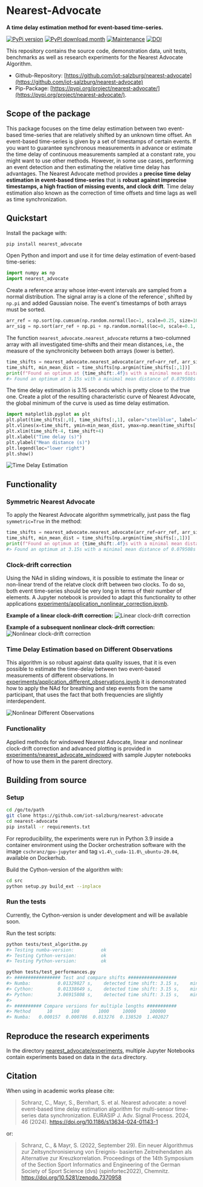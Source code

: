 # Nearest-Advocate

**A time delay estimation method for event-based time-series.**

[![PyPi version](https://badgen.net/pypi/v/nearest_advocate/)](https://pypi.org/project/nearest_advocate)
[![PyPI download month](https://img.shields.io/pypi/dm/nearest_advocate.svg)](https://pypi.org/project/nearest-advocate/)
[![Maintenance](https://img.shields.io/badge/Maintained%3F-yes-green.svg)](https://GitHub.com/Naereen/StrapDown.js/graphs/commit-activity)
[![DOI](https://zenodo.org/badge/DOI/10.1186/s13634-024-01143-1.svg)](https://doi.org/10.1186/s13634-024-01143-1)

This repository contains the source code, demonstration data, unit tests, benchmarks as well as research experiments for the Nearest Advocate Algorithm.

- Github-Repository: [https://github.com/iot-salzburg/nearest-advocate](https://github.com/iot-salzburg/nearest-advocate)
- Pip-Package: [https://pypi.org/project/nearest-advocate/](https://pypi.org/project/nearest-advocate/).


## Scope of the package

This package focuses on the time delay estimation between two event-based time-series that are relatively shifted by an unknown time offset. An event-based time-series is given by a set of timestamps of certain events.
If you want to guarantee synchronous measurements in advance or estimate the time delay of continuous measurements sampled at a constant rate, you might want to use other methods.
However, in some use cases, performing an event detection and then estimating the relative time delay has advantages.
The Nearest Advocate method provides a **precise time delay estimation in event-based time-series** that is **robust against imprecise timestamps, a high fraction of missing events, and clock drift**.
Time delay estimation also known as the correction of time offsets and time lags as well as time synchronization.


## Quickstart

Install the package with:

```bash
pip install nearest_advocate
```

Open Python and import and use it for time delay estimation of event-based time-series:

```python
import numpy as np
import nearest_advocate
```

Create a reference array whose inter-event intervals are sampled from a normal distribution. The signal array is a clone of the reference´, shifted by `np.pi` and added Gaussian noise. The event's timestamps of both arrays must be sorted.

```python
arr_ref = np.sort(np.cumsum(np.random.normal(loc=1, scale=0.25, size=1000)))
arr_sig = np.sort(arr_ref + np.pi + np.random.normal(loc=0, scale=0.1, size=1000))
```

The function `nearest_advocate.nearest_advocate` returns a two-columned array with all investigated time-shifts and their mean distances, i.e., the measure of the synchronicity between both arrays (lower is better).

```python
time_shifts = nearest_advocate.nearest_advocate(arr_ref=arr_ref, arr_sig=arr_sig, td_min=-60, td_max=60, sps=20)
time_shift, min_mean_dist = time_shifts[np.argmin(time_shifts[:,1])]
print(f"Found an optimum at {time_shift:.4f}s with a minimal mean distance of {min_mean_dist:.6f}s")
#> Found an optimum at 3.15s with a minimal mean distance of 0.079508s
```
The time delay estimation is 3.15 seconds which is pretty close to the true one.
Create a plot of the resulting characteristic curve of Nearest Advocate, the global minimum of the curve is used as time delay estimation.

```python
import matplotlib.pyplot as plt
plt.plot(time_shifts[:,0], time_shifts[:,1], color="steelblue", label="Mean distance")
plt.vlines(x=time_shift, ymin=min_mean_dist, ymax=np.mean(time_shifts[:,1]), color="firebrick", label=f"Shift = {time_shift:.2f}s")
plt.xlim(time_shift-4, time_shift+4)
plt.xlabel("Time delay (s)")
plt.ylabel("Mean distance (s)")
plt.legend(loc="lower right")
plt.show()
```


![](https://raw.githubusercontent.com/iot-salzburg/nearest-advocate/main/time_delay_estimation.png "Time Delay Estimation")


## Functionality

### Symmetric Nearest Advocate

To apply the Nearest Advocate algorithm symmetrically, just pass the flag `symmetric=True` in the method:

```python
time_shifts = nearest_advocate.nearest_advocate(arr_ref=arr_ref, arr_sig=arr_sig, td_min=-60, td_max=60, sps=20, symmetric=True)
time_shift, min_mean_dist = time_shifts[np.argmin(time_shifts[:,1])]
print(f"Found an optimum at {time_shift:.4f}s with a minimal mean distance of {min_mean_dist:.6f}s")
#> Found an optimum at 3.15s with a minimal mean distance of 0.079508s
```


### Clock-drift correction

Using the NAd in sliding windows, it is possible to estimate the linear or non-linear trend of the relatve clock drift between two clocks. To do so, both event time-series should be very long in terms of their number of elements.
A Jupyter notebook is provided to adapt this functionality to other applications [experiments/application_nonlinear_correction.ipynb](https://github.com/iot-salzburg/nearest-advocate/blob/main/experiments/application_nonlinear_correction.ipynb).

**Example of a linear clock-drift correction:**
![](https://raw.githubusercontent.com/iot-salzburg/nearest-advocate/main/experiments/fig/linear_correction_1.png "Linear clock-drift correction")

**Example of a subsequent nonlinear clock-drift correction:**
![](https://raw.githubusercontent.com/iot-salzburg/nearest-advocate/main/experiments/fig/nonlinear_correction_1.png "Nonlinear clock-drift correction")



### Time Delay Estimation based on Different Observations

This algorithm is so robust against data quality issues, that it is even possible to estimate the time-delay between two event-based measurements of different observations. In [experiments/application_different_observations.ipynb](https://github.com/iot-salzburg/nearest-advocate/blob/main/experiments/application_different_observations.ipynb) it is demonstrated how to apply the NAd for breathing and step events from the same participant, that uses the fact that both frequencies are slightly interdependent.

![](https://raw.githubusercontent.com/iot-salzburg/nearest-advocate/main/experiments/fig/P07_1_plot.png "Nonlinear Different Observations")



### Functionality

Applied methods for windowed Nearest Advocate, linear and nonlinear clock-drift correction and advanced plotting is provided in [experiments/nearest_advocate_windowed](https://github.com/iot-salzburg/nearest-advocate/blob/main/experiments/nearest_advocate_windowed) with sample Jupyter notebooks of how to use them in the parent directory.



## Building from source

### Setup

```bash
cd /go/to/path
git clone https://github.com/iot-salzburg/nearest-advocate
cd nearest-advocate
pip install -r requirements.txt
```

For reproducibility, the experiments were run in Python 3.9 inside a container environment using the Docker orchestration software with the image `cschranz/gpu-jupyter` and tag `v1.4\_cuda-11.0\_ubuntu-20.04`, available on Dockerhub.

Build the Cython-version of the algorithm with:

```bash
cd src
python setup.py build_ext --inplace
```


### Run the tests

Currently, the Cython-version is under development and will be available soon.

Run the test scripts:

```bash
python tests/test_algorithm.py
#> Testing numba-version:          ok
#> Testing Cython-version:         ok
#> Testing Python-version:         ok

python tests/test_performances.py
#> ################# Test and compare shifts ##################
#> Numba:          0.01329827 s,    detected time shift: 3.15 s,    minimal mean distance: 0.084238 s
#> Cython:         0.01338649 s,    detected time shift: 3.15 s,    minimal mean distance: 0.084238 s
#> Python:         3.06915808 s,    detected time shift: 3.15 s,    minimal mean distance: 0.084238 s
#>
#> ########## Compare versions for multiple lengths ###########
#> Method      10       100       1000     10000     100000
#> Numba:   0.000157  0.000786  0.013276  0.138520  1.402027
```


## Reproduce the research experiments

In the directory [nearest_advocate/experiments](https://github.com/iot-salzburg/nearest-advocate/tree/main/experiments), multiple Jupyter Notebooks contain experiments based on data in the `data` directory.


<!-- ## Development of Scipy

Read the the [build-README.md](#scipydev/REAMDE.md)
 -->


## Citation

When using in academic works please cite:


>Schranz, C., Mayr, S., Bernhart, S. et al. Nearest advocate: a novel event-based time delay estimation algorithm for multi-sensor time-series data synchronization. EURASIP J. Adv. Signal Process. 2024, 46 (2024). https://doi.org/10.1186/s13634-024-01143-1

or:

>Schranz, C., & Mayr, S. (2022, September 29). Ein neuer Algorithmus zur Zeitsynchronisierung von Ereignis- basierten Zeitreihendaten als Alternative zur Kreuzkorrelation. Proceedings of the 14th Symposium of the Section Sport Informatics and Engineering of the German Society of Sport Science (dvs) (spinfortec2022), Chemnitz. https://doi.org/10.5281/zenodo.7370958

